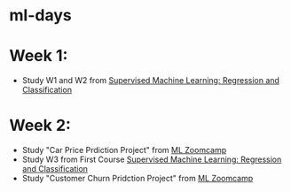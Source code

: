 # ml-days

# Week 1: 
* Study W1 and W2 from [Supervised Machine Learning: Regression and Classification](https://www.coursera.org/learn/machine-learning/)

# Week 2:
* Study "Car Price Prdiction Project" from [ML Zoomcamp](https://github.com/DataTalksClub/machine-learning-zoomcamp/tree/master/02-regression)
* Study W3 from First Course [Supervised Machine Learning: Regression and Classification](https://www.coursera.org/learn/machine-learning/)
* Study "Customer Churn Pridction Project" from [ML Zoomcamp](https://github.com/DataTalksClub/machine-learning-zoomcamp/tree/master/03-classification)